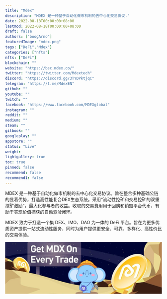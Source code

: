 ```yaml
---
title: "Mdex"
description: "MDEX 是一种基于自动化做市机制的去中心化交易协议."
date: 2022-08-18T00:00:00+08:00
lastmod: 2022-08-18T00:00:00+08:00
draft: false
authors: ["boogArno"]
featuredImage: "mdex.png"
tags: ["DeFi","Mdex"]
categories: ["nfts"]
nfts: ["DeFi"]
blockchain: ""
website: "https://bsc.mdex.co/"
twitter: "https://twitter.com/Mdextech"
discord: "https://discord.gg/3TYDPktjqC"
telegram: "https://t.me/MdexEN"
github: ""
youtube: ""
twitch: ""
facebook: "https://www.facebook.com/MDEXglobal"
instagram: ""
reddit: ""
medium: ""
steam: ""
gitbook: ""
googleplay: ""
appstore: ""
status: "Live"
weight: 
lightgallery: true
toc: true
pinned: false
recommend: false
recommend1: false
---
```

MDEX 是一种基于自动化做市机制的去中心化交易协议。旨在整合多种基础公链的显着优势，打造高性能复合DEX生态系统。采用“流动性挖矿和交易挖矿的双重挖矿激励”，最大化参与者的收益。收取的交易费用用于回购和销毁平台代币，有助于实现价值捕获的自动驾驶闭环。

MDEX 致力于打造一个集 DEX、IMO、DAO 为一体的 DeFi 平台。旨在为更多优质资产提供一站式流动性服务，同时为用户提供更安全、可靠、多样化、高性价比的交易体验。

![1500x500](1500x500.jpg)